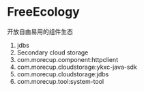 # FreeEcology
开放自由易用的组件生态
1. jdbs
2. Secondary cloud storage
3. com.morecup.component:httpclient
4. com.morecup.cloudstorage:ykxc-java-sdk
5. com.morecup.cloudstorage:jdbs
6. com.morecup.tool:system-tool
